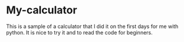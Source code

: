 # My-calculator
This is a sample of a calculator that I did it on the first days for me with python. 
It is nice to try it and to read the code for beginners.
